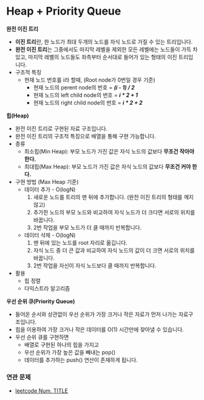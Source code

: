 # Heap + Priority Queue

**완전 이진 트리**
- **이진 트리**란, 한 노드가 최대 두개의 노드를 자식 노드로 가질 수 있는 트리입니다.
- **완전 이진 트리**는 그중에서도 마지막 레벨을 제외한 모든 레벨에는 노드들이 가득 차 있고, 마지막 레벨의 노드들도 좌측부터 순서대로 들어가 있는 형태의 이진 트리입니다.
- 구조적 특징
	+ 현재 노드 번호를 i라 할때, (Root node가 0번일 경우 기준)
 		- 현재 노드의 perent node의 번호 = ***(i - 1) / 2***
 		- 현재 노드의 left child node의 번호 = ***i * 2 + 1***
		- 현재 노드의 right child node의 번호 = ***i * 2 + 2***
                                                     
**힙(Heap)**                           
- 완전 이진 트리로 구현된 자료 구조입니다.
- 완전 이진 트리의 구조적 특징으로 배열을 통해 구현 가능합니다.
- 종류
	+ 최소힙(Min Heap): 부모 노드가 가진 값은 자식 노드의 값보다 **무조건 작아야 한다.**
	+ 최대힙(Max Heap): 부모 노드가 가진 값은 자식 노드의 값보다 **무조건 커야 한다.**
- 구현 방법 (Max Heap 기준)
	+ 데이터 추가 - O(logN)
		1. 새로운 노드를 트리의 맨 뒤에 추가합니다. (완전 이진 트리의 형태를 깨지 않고)
		2. 추가한 노드의 부모 노드와 비교하여 자식 노드가 더 크다면 서로의 위치를 바꿉니다.
		3. 2번 작업을 부모 노드가 더 클 때까지 반복합니다.
	+ 데이터 삭제 - O(logN)
		1. 맨 뒤에 있는 노드를 root 자리로 옮깁니다.
		2. 자식 노드 중 더 큰 값과 비교하여 자식 노드의 값이 더 크면 서로의 위치를 바꿉니다.
		3. 2번 작업을 자신이 자식 노드보다 클 때까지 반복합니다.
- 활용
	+ 힙 정렬
	+ 다익스트라 알고리즘
                                                     
**우선 순위 큐(Priority Queue)**
- 들어온 순서와 상관없이 우선 순위가 가장 크거나 작은 자료가 먼저 나가는 자료구조입니다.
- 힙을 이용하여 가장 크거나 작은 데이터를 O(1) 시간만에 찾아낼 수 있습니다.
- 우선 순위 큐를 구현하면
	+ 배열로 구현된 하나의 힙을 가지고
	+ 우선 순위가 가장 높은 값을 빼내는 pop()
	+ 데이터를 추가하는 push() 연산이 존재하게 됩니다.

### 연관 문제
- [leetcode Num. TITLE](https://github.com/hanbee1005/AlgorithmStudy/blob/master/Leetcode/202301/XXX.java)